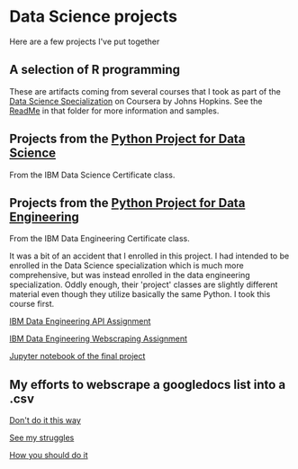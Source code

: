 # Data Science projects
Here are a few projects I've put together

## A selection of R programming
These are artifacts coming from several courses that I took as part of the [Data Science Specialization](https://www.coursera.org/specializations/jhu-data-science) on Coursera by Johns Hopkins. See the [ReadMe](r-programming) in that folder for more information and samples.



## Projects from the [Python Project for Data Science](https://www.coursera.org/learn/python-project-for-data-science) 
From the IBM Data Science Certificate class.

## Projects from the [Python Project for Data Engineering](https://www.coursera.org/learn/python-project-for-data-engineering/) 
From the IBM Data Engineering Certificate class.

It was a bit of an accident that I enrolled in this project.  I had intended to be enrolled in the Data Science specialization which is much more comprehensive, but was instead enrolled in the data engineering specialization.  Oddly enough, their 'project' classes are slightly different material even though they utilize basically the same Python.  I took this course first. 

[IBM Data Engineering API Assignment](ibm_data_engineering_apis.py)

[IBM Data Engineering Webscraping Assignment](ibm_data_engineering_webscraping.py)

[Jupyter notebook of the final project](Chicago_socioeconomic_data.ipynb)


## My efforts to webscrape a googledocs list into a .csv
[Don't do it this way](parse.py)

[See my struggles](scrape_old.py)

[How you should do it](scrape.py)
